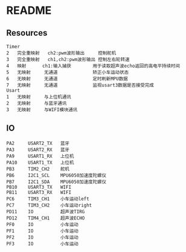 README
===========================
Resources
--------------------------
	Timer
	2	完全重映射	ch2:pwm波形输出		控制舵机
	3	完全重映射	ch1,ch2:pwm波形输出	控制左右轮转速
	4	映射		ch1:输入捕获		用于读取超声波echo返回的高电平持续时间
	5	无映射		无通道				矫正小车运动状态
	6	无映射		无通道				定时刷新MPU数据
	7	无映射		无通道				监视usart3数据是否接受完成
	Usart
	1	无映射		与上位机通讯
	2	无映射		与蓝牙通讯
	3	无映射		与WIFI模块通讯
IO
---------------------------
	PA2		USART2_TX	蓝牙
	PA3		USART2_RX	蓝牙
	PA9		USART1_RX	上位机
	PA10	USART1_TX	上位机
	PB3		TIM2_CH2	舵机
	PB6		I2C1_SCL	MPU6050加速度陀螺仪
	PB7		I2C1_SDA	MPU6050加速度陀螺仪
	PB10	USART3_TX	WIFI
	PB11	USART3_RX	WIFI
	PC6		TIM3_CH1	小车运动left
	PC7 	TIM3_CH2	小车运动right
	PD11	IO			超声波TIRG
	PD12	TIM4_CH1	超声波ECHO
	PF0		IO			小车运动
	PF1		IO			小车运动
	PF2		IO			小车运动
	PF3		IO			小车运动
